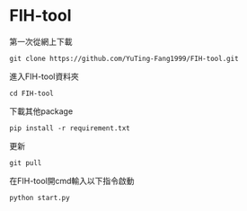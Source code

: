 # FIH-tool
第一次從網上下載  
```
git clone https://github.com/YuTing-Fang1999/FIH-tool.git
```
進入FIH-tool資料夾  
```
cd FIH-tool
```
下載其他package
```
pip install -r requirement.txt
```
更新  
```
git pull
```
在FIH-tool開cmd輸入以下指令啟動
```
python start.py
```
